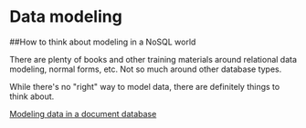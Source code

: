 # Data modeling
##How to think about modeling in a NoSQL world

There are plenty of books and other training materials around relational
data modeling, normal forms, etc. Not so much around other database types.

While there's no "right" way to model data, there are definitely things to
think about.

[Modeling data in a document database](modeling/docdb.md)